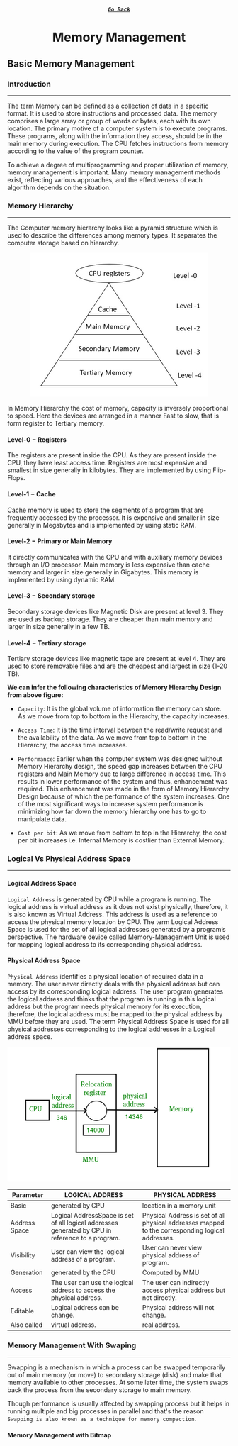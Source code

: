 <div align="center">

[**_``Go Back``_**](../README.md)

# Memory Management

</div>

## Basic Memory Management

### Introduction
-----------------------

The term Memory can be defined as a collection of data in a specific format. It is used to store instructions and processed data. The memory comprises a large array or group of words or bytes, each with its own location. The primary motive of a computer system is to execute programs. These programs, along with the information they access, should be in the main memory during execution. The CPU fetches instructions from memory according to the value of the program counter. 

To achieve a degree of multiprogramming and proper utilization of memory, memory management is important. Many memory management methods exist, reflecting various approaches, and the effectiveness of each algorithm depends on the situation. 


### Memory Hierarchy
-----------------------

The Computer memory hierarchy looks like a pyramid structure which is used to describe the differences among memory types. It separates the computer storage based on hierarchy.

<div align="center">

!["Memory Hierarchy"](pic/Memory-Hierarchy.png)

</div>

In Memory Hierarchy the cost of memory, capacity is inversely proportional to speed. Here the devices are arranged in a manner Fast to slow, that is form register to Tertiary memory.

#### **Level-0 − Registers**
The registers are present inside the CPU. As they are present inside the CPU, they have least access time. Registers are most expensive and smallest in size generally in kilobytes. They are implemented by using Flip-Flops.

#### **Level-1 − Cache**

Cache memory is used to store the segments of a program that are frequently accessed by the processor. It is expensive and smaller in size generally in Megabytes and is implemented by using static RAM.

#### **Level-2 − Primary or Main Memory**

It directly communicates with the CPU and with auxiliary memory devices through an I/O processor. Main memory is less expensive than cache memory and larger in size generally in Gigabytes. This memory is implemented by using dynamic RAM.

#### **Level-3 − Secondary storage**

Secondary storage devices like Magnetic Disk are present at level 3. They are used as backup storage. They are cheaper than main memory and larger in size generally in a few TB.

#### **Level-4 − Tertiary storage**

Tertiary storage devices like magnetic tape are present at level 4. They are used to store removable files and are the cheapest and largest in size (1-20 TB).

**We can infer the following characteristics of Memory Hierarchy Design from above figure:**

- ``Capacity``: It is the global volume of information the memory can store. As we move from top to bottom in the Hierarchy, the capacity increases.

- ``Access Time``: It is the time interval between the read/write request and the availability of the data. As we move from top to bottom in the Hierarchy, the access time increases.

- ``Performance``: Earlier when the computer system was designed without Memory Hierarchy design, the speed gap increases between the CPU registers and Main Memory due to large difference in access time. This results in lower performance of the system and thus, enhancement was required. This enhancement was made in the form of Memory Hierarchy Design because of which the performance of the system increases. One of the most significant ways to increase system performance is minimizing how far down the memory hierarchy one has to go to manipulate data.

- ``Cost per bit``: As we move from bottom to top in the Hierarchy, the cost per bit increases i.e. Internal Memory is costlier than External Memory.


### Logical Vs Physical Address Space
--------------------------------------

#### Logical Address Space
``Logical Address`` is generated by CPU while a program is running. The logical address is virtual address as it does not exist physically, therefore, it is also known as Virtual Address. This address is used as a reference to access the physical memory location by CPU. The term Logical Address Space is used for the set of all logical addresses generated by a program’s perspective. 
The hardware device called Memory-Management Unit is used for mapping logical address to its corresponding physical address. 

#### Physical Address Space
``Physical Address`` identifies a physical location of required data in a memory. The user never directly deals with the physical address but can access by its corresponding logical address. The user program generates the logical address and thinks that the program is running in this logical address but the program needs physical memory for its execution, therefore, the logical address must be mapped to the physical address by MMU before they are used. The term Physical Address Space is used for all physical addresses corresponding to the logical addresses in a Logical address space.

<div align="center">

!["Logical Address & Physical Address"](pic/LA-PA.png)

</div>


|  Parameter  |                               LOGICAL ADDRESS                                                  |                                  PHYSICAL ADDRESS                                              |
|-------------|------------------------------------------------------------------------------------------------|------------------------------------------------------------------------------------------------|
|Basic        |generated by CPU                                                                                |location in a memory unit                                                                       |
|Address Space|Logical AddressSpace is set of all logical addresses generated by CPU in reference to a program.|Physical Address is set of all physical addresses mapped to the corresponding logical addresses.|
|Visibility   |User can view the logical address of a program.                                                 |User can never view physical address of program.                                                |
|Generation   |generated by the CPU                                                                            |Computed by MMU                                                                                 |
|Access       |The user can use the logical address to access the physical address.                            |The user can indirectly access physical address but not directly.                               |
|Editable     |Logical address can be change.                                                                  |Physical address will not change.                                                               |
|Also called  |virtual address.                                                                                |real address.                                                                                   |


### Memory Management With Swaping
--------------------------------------
Swapping is a mechanism in which a process can be swapped temporarily out of main memory (or move) to secondary storage (disk) and make that memory available to other processes. At some later time, the system swaps back the process from the secondary storage to main memory.

Though performance is usually affected by swapping process but it helps in running multiple and big processes in parallel and that's the reason ``Swapping is also known as a technique for memory compaction``.

#### Memory Management with Bitmap

